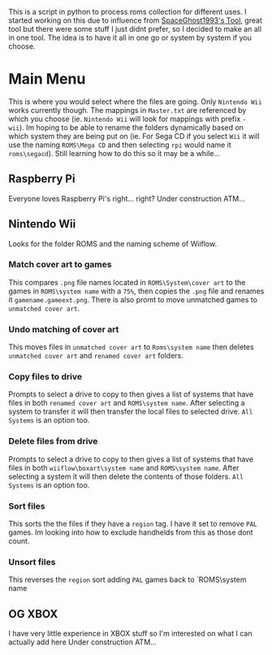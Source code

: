 This is a script in python to process roms collection for different uses. I started working on this due to influence from [SpaceGhost1993's Tool](https://github.com/SpaceGhost1993/DEM-Wiiflow-Tools), great tool but there were some stuff I just didnt prefer, so I decided to make an all in one tool. The idea is to have it all in one go or system by system if you choose.

# Main Menu
This is where you would select where the files are going. Only `Nintendo Wii` works currently though. The mappings in `Master.txt` are referenced by which you choose (ie. `Nintendo Wii` will look for mappings with prefix `- wii`). Im hoping to be able to rename the folders dynamically based on which system they are being put on (ie. For Sega CD if you select `Wii` it will use the naming `ROMS\Mega CD` and then selecting `rpi` would name it `roms\segacd`). Still learning how to do this so it may be a while...
## Raspberry Pi
Everyone loves Raspberry Pi's right... right?
Under construction ATM...
## Nintendo Wii
Looks for the folder ROMS and the naming scheme of Wiiflow.
### Match cover art to games
This compares `.png` file names located in `ROMS\System\cover art` to the games in `ROMS\system name` with a `75%`, then copies the `.png` file and renames it `gamename.gameext.png`. There is also promt to move unmatched games to `unmatched cover art`.
### Undo matching of cover art
This moves files in `unmatched cover art` to `Roms\system name` then deletes `unmatched cover art` and `renamed cover art` folders.
### Copy files to drive
Prompts to select a drive to copy to then gives a list of systems that have files in both `renamed cover art` and `ROMS\system name`. After selecting a system to transfer it will then transfer the local files to selected drive.  `All Systems` is an option too.
### Delete files from drive
Prompts to select a drive to copy to then gives a list of systems that have files in both `wiiflow\boxart\system name` and `ROMS\system name`. After selecting a system it will then delete the contents of those folders. `All Systems` is an option too.
### Sort files
This sorts the the files if they have a `region` tag. I have it set to remove `PAL` games. Im looking into how to exclude handhelds from this as those dont count.
### Unsort files
This reverses the `region` sort adding `PAL` games back to `ROMS\system name
## OG XBOX
I have very little experience in XBOX stuff so I'm interested on what I can actually add here
Under construction ATM...

